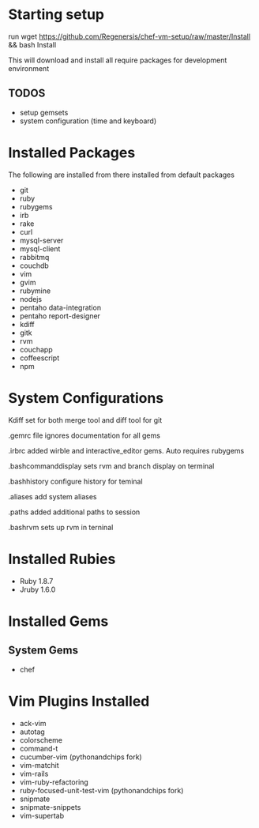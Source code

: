 Starting setup
==============

run wget https://github.com/Regenersis/chef-vm-setup/raw/master/Install && bash Install

This will download and install all require packages for development environment

TODOS
-----

- setup gemsets
- system configuration (time and keyboard)


Installed Packages
==================

The following are installed from there installed from default packages

- git
- ruby
- rubygems
- irb
- rake
- curl
- mysql-server
- mysql-client
- rabbitmq
- couchdb
- vim
- gvim
- rubymine
- nodejs
- pentaho data-integration
- pentaho report-designer
- kdiff
- gitk
- rvm
- couchapp
- coffeescript
- npm


System Configurations
=====================

Kdiff set for both merge tool and diff tool for git

.gemrc file ignores documentation for all gems

.irbrc added wirble and interactive_editor gems. Auto requires rubygems

.bashcommanddisplay sets rvm and branch display on terminal

.bashhistory configure history for teminal

.aliases add system aliases

.paths added additional paths to session

.bashrvm sets up rvm in terninal

Installed Rubies
================

- Ruby 1.8.7
- Jruby 1.6.0

Installed Gems
==============

System Gems
-----------

- chef


Vim Plugins Installed
=====================

- ack-vim
- autotag
- colorscheme
- command-t
- cucumber-vim (pythonandchips fork)
- vim-matchit
- vim-rails
- vim-ruby-refactoring
- ruby-focused-unit-test-vim (pythonandchips fork)
- snipmate
- snipmate-snippets
- vim-supertab
